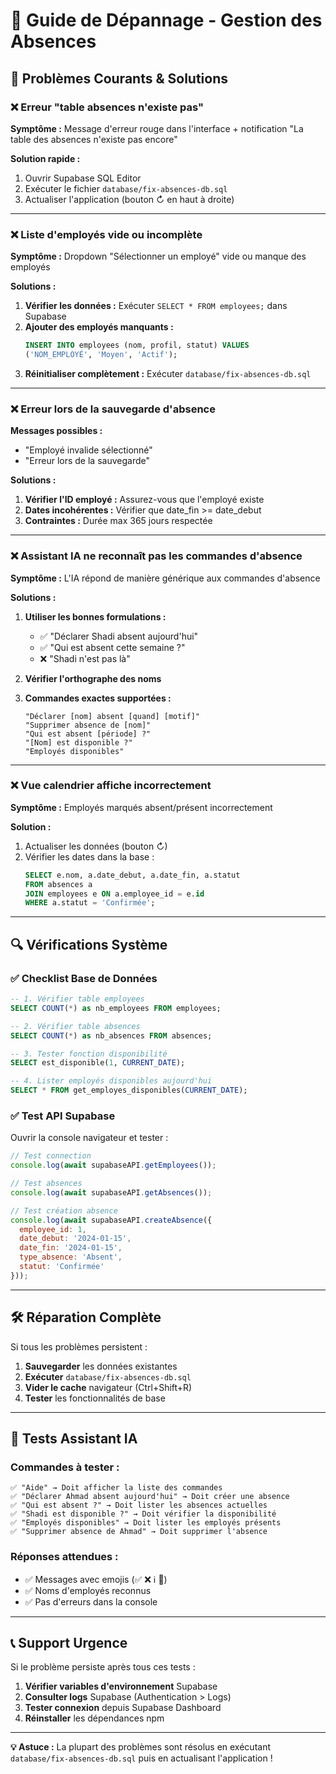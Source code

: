 # 🔧 Guide de Dépannage - Gestion des Absences

## 🚨 Problèmes Courants & Solutions

### ❌ Erreur "table absences n'existe pas"

**Symptôme :** Message d'erreur rouge dans l'interface + notification "La table des absences n'existe pas encore"

**Solution rapide :**
1. Ouvrir Supabase SQL Editor
2. Exécuter le fichier `database/fix-absences-db.sql`
3. Actualiser l'application (bouton ↻ en haut à droite)

---

### ❌ Liste d'employés vide ou incomplète

**Symptôme :** Dropdown "Sélectionner un employé" vide ou manque des employés

**Solutions :**
1. **Vérifier les données :** Exécuter `SELECT * FROM employees;` dans Supabase
2. **Ajouter des employés manquants :**
   ```sql
   INSERT INTO employees (nom, profil, statut) VALUES 
   ('NOM_EMPLOYÉ', 'Moyen', 'Actif');
   ```
3. **Réinitialiser complètement :** Exécuter `database/fix-absences-db.sql`

---

### ❌ Erreur lors de la sauvegarde d'absence

**Messages possibles :**
- "Employé invalide sélectionné" 
- "Erreur lors de la sauvegarde"

**Solutions :**
1. **Vérifier l'ID employé :** Assurez-vous que l'employé existe
2. **Dates incohérentes :** Vérifier que date_fin >= date_debut  
3. **Contraintes :** Durée max 365 jours respectée

---

### ❌ Assistant IA ne reconnaît pas les commandes d'absence

**Symptôme :** L'IA répond de manière générique aux commandes d'absence

**Solutions :**
1. **Utiliser les bonnes formulations :**
   - ✅ "Déclarer Shadi absent aujourd'hui"
   - ✅ "Qui est absent cette semaine ?"
   - ❌ "Shadi n'est pas là"

2. **Vérifier l'orthographe des noms**

3. **Commandes exactes supportées :**
   ```
   "Déclarer [nom] absent [quand] [motif]"
   "Supprimer absence de [nom]"
   "Qui est absent [période] ?"
   "[Nom] est disponible ?"
   "Employés disponibles"
   ```

---

### ❌ Vue calendrier affiche incorrectement

**Symptôme :** Employés marqués absent/présent incorrectement

**Solution :**
1. Actualiser les données (bouton ↻)
2. Vérifier les dates dans la base :
   ```sql
   SELECT e.nom, a.date_debut, a.date_fin, a.statut 
   FROM absences a 
   JOIN employees e ON a.employee_id = e.id 
   WHERE a.statut = 'Confirmée';
   ```

---

## 🔍 Vérifications Système

### ✅ Checklist Base de Données

```sql
-- 1. Vérifier table employees
SELECT COUNT(*) as nb_employees FROM employees;

-- 2. Vérifier table absences
SELECT COUNT(*) as nb_absences FROM absences;

-- 3. Tester fonction disponibilité
SELECT est_disponible(1, CURRENT_DATE);

-- 4. Lister employés disponibles aujourd'hui
SELECT * FROM get_employes_disponibles(CURRENT_DATE);
```

### ✅ Test API Supabase

Ouvrir la console navigateur et tester :
```javascript
// Test connection
console.log(await supabaseAPI.getEmployees());

// Test absences
console.log(await supabaseAPI.getAbsences());

// Test création absence
console.log(await supabaseAPI.createAbsence({
  employee_id: 1,
  date_debut: '2024-01-15',
  date_fin: '2024-01-15',
  type_absence: 'Absent',
  statut: 'Confirmée'
}));
```

---

## 🛠️ Réparation Complète

Si tous les problèmes persistent :

1. **Sauvegarder** les données existantes
2. **Exécuter** `database/fix-absences-db.sql`
3. **Vider le cache** navigateur (Ctrl+Shift+R)
4. **Tester** les fonctionnalités de base

---

## 🤖 Tests Assistant IA

### Commandes à tester :

```
✅ "Aide" → Doit afficher la liste des commandes
✅ "Déclarer Ahmad absent aujourd'hui" → Doit créer une absence
✅ "Qui est absent ?" → Doit lister les absences actuelles
✅ "Shadi est disponible ?" → Doit vérifier la disponibilité
✅ "Employés disponibles" → Doit lister les employés présents
✅ "Supprimer absence de Ahmad" → Doit supprimer l'absence
```

### Réponses attendues :
- ✅ Messages avec emojis (✅ ❌ ℹ️ 👥)
- ✅ Noms d'employés reconnus
- ✅ Pas d'erreurs dans la console

---

## 📞 Support Urgence

Si le problème persiste après tous ces tests :

1. **Vérifier variables d'environnement** Supabase
2. **Consulter logs** Supabase (Authentication > Logs)
3. **Tester connexion** depuis Supabase Dashboard
4. **Réinstaller** les dépendances npm

---

**💡 Astuce :** La plupart des problèmes sont résolus en exécutant `database/fix-absences-db.sql` puis en actualisant l'application ! 